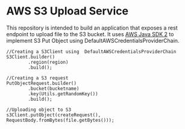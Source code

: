 # AWS S3 Upload Service

This repository is intended to build an application that exposes a rest endpoint to upload file to the S3 bucket. 
It uses [AWS Java SDK 2](https://docs.aws.amazon.com/sdk-for-java/latest/developer-guide/home.html) to implement S3 Put Object
using DefaultAWSCredentialsProviderChain.

```
//Creating a S3Client using  DefaultAWSCredentialsProviderChain
S3Client.builder()
        .region(region)
        .build();

//Creating a S3 request
PutObjectRequest.builder()
        .bucket(bucketname)
        .key(Utils.getRandomKey())
        .build();

//Uploading object to S3
s3Client.putObject(createRequest(), RequestBody.fromBytes(file.getBytes()));

```
